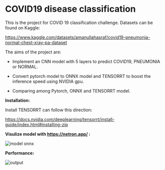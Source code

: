 # COVID19 disease classification

This is the project for COVID 19 classification challenge. Datasets can be found on Kaggle:

https://www.kaggle.com/datasets/amanullahasraf/covid19-pneumonia-normal-chest-xray-pa-dataset

The aims of the project are:

+ Implement an CNN model with 5 layers to predict COVID19, PNEUMONIA or NORMAL.

+ Convert pytorch model to ONNX model and TENSORRT to boost the inference speed using NVIDIA gpu.

+ Comparing among Pytorch, ONNX and TENSORRT model.

**Installation:**

Install TENSORRT can follow this direction:

https://docs.nvidia.com/deeplearning/tensorrt/install-guide/index.html#installing-zip

**Visulize model with https://netron.app/ :**

![model onnx](https://github.com/user-attachments/assets/3e9372bc-3880-4ec5-9f4a-50183f4aeb5d)


**Performance:**

![output](https://github.com/user-attachments/assets/3ec4538d-433e-4f3e-b91f-48e16c248432)
